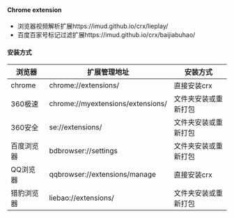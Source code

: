 #### Chrome extension
- 浏览器视频解析扩展https://imud.github.io/crx/lieplay/
- 百度百家号标记过滤扩展https://imud.github.io/crx/baijiabuhao/ 

#### 安装方式

|浏览器|扩展管理地址|安装方式|
|-----|-----|-----|
|chrome|chrome://extensions/|直接安装crx|
|360极速|chrome://myextensions/extensions/|文件夹安装或重新打包|
|360安全|se://extensions/|文件夹安装或重新打包|
|百度浏览器|bdbrowser://settings|文件夹安装或重新打包|
|QQ浏览器|qqbrowser://extensions/manage|直接安装crx|
|猎豹浏览器|liebao://extensions/|文件夹安装或重新打包|
